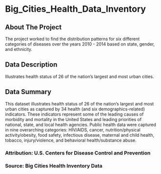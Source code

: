 # Big_Cities_Health_Data_Inventory

## About The Project 

The project worked to find the distribution patterns for six different categories of diseases over the years 2010 - 2014 based on state, gender, and ethnicity.

## Data Description 

Illustrates health status of 26 of the nation’s largest and most urban cities.

## Data Summary 

This dataset illustrates health status of 26 of the nation’s largest and most urban cities as captured by 34 health (and six demographics-related) indicators. These indicators represent some of the leading causes of morbidity and mortality in the United States and leading priorities of national, state, and local health agencies. Public health data were captured in nine overarching categories: HIV/AIDS, cancer, nutrition/physical activity/obesity, food safety, infectious disease, maternal and child health, tobacco, injury/violence, and behavioral health/substance abuse.


### Attribution: U.S. Centers for Disease Control and Prevention


### Source: Big Cities Health Inventory Data
